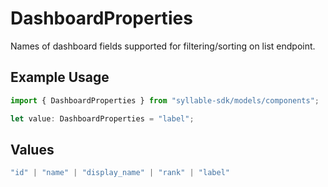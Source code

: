 # DashboardProperties

Names of dashboard fields supported for filtering/sorting on list endpoint.

## Example Usage

```typescript
import { DashboardProperties } from "syllable-sdk/models/components";

let value: DashboardProperties = "label";
```

## Values

```typescript
"id" | "name" | "display_name" | "rank" | "label"
```